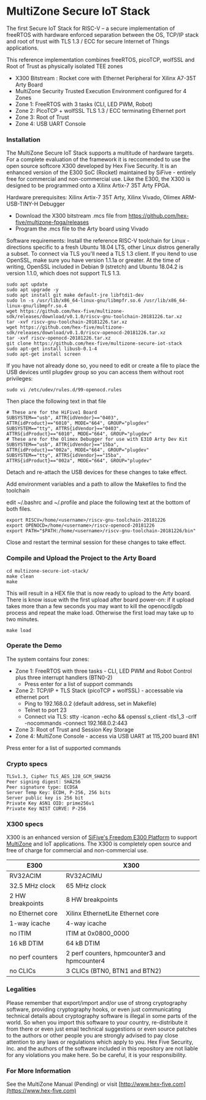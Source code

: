 # MultiZone Secure IoT Stack

The first Secure IoT Stack for RISC-V – a secure implementation of freeRTOS with hardware enforced separation between the OS, TCP/IP stack and root of trust with TLS 1.3 / ECC for secure Internet of Things applications.

This reference implementation combines freeRTOS, picoTCP, wolfSSL and Root of Trust as physically isolated TEE zones
 - X300 Bitstream : Rocket core with Ethernet Peripheral for Xilinx A7-35T Arty Board
 - MultiZone Security Trusted Execution Environment configured for 4 Zones
 - Zone 1: FreeRTOS with 3 tasks (CLI, LED PWM, Robot)
 - Zone 2: PicoTCP + wolfSSL TLS 1.3 / ECC terminating Ethernet port
 - Zone 3: Root of Trust
 - Zone 4: USB UART Console

### Installation ###

The MultiZone Secure IoT Stack supports a multitude of hardware targets. For a complete evaluation of the framework it is reccomended to use the open source softcore X300 developed by Hex Five Security. It is an enhanced version of the E300 SoC (Rocket) maintained by SiFive - entirely free for commercial and non-commercial use. Like the E300, the X300 is designed to be programmed onto a Xilinx Artix-7 35T Arty FPGA.

Hardware prerequisites: Xilinx Artix-7 35T Arty, Xilinx Vivado, Olimex ARM-USB-TINY-H Debugger
 - Download the X300 bitstream .mcs file from https://github.com/hex-five/multizone-fpga/releases
 - Program the .mcs file to the Arty board using Vivado

Software requirements: Install the reference RISC-V toolchain for Linux - directions specific to a fresh Ubuntu 18.04 LTS, other Linux distros generally a subset. To connect via TLS you'll need a TLS 1.3 client. If you itend to use OpenSSL, make sure you have version 1.1.1a or greater. At the time of writing, OpenSSL included in Debian 9 (stretch) and Ubuntu 18.04.2 is version 1.1.0, which does not support TLS 1.3.   
 ```
 sudo apt update
 sudo apt upgrade -y
 sudo apt install git make default-jre libftdi1-dev
 sudo ln -s /usr/lib/x86_64-linux-gnu/libmpfr.so.6 /usr/lib/x86_64-linux-gnu/libmpfr.so.4
 wget https://github.com/hex-five/multizone-sdk/releases/download/v0.1.0/riscv-gnu-toolchain-20181226.tar.xz
 tar -xvf riscv-gnu-toolchain-20181226.tar.xz
 wget https://github.com/hex-five/multizone-sdk/releases/download/v0.1.0/riscv-openocd-20181226.tar.xz
 tar -xvf riscv-openocd-20181226.tar.xz
 git clone https://github.com/hex-five/multizone-secure-iot-stack
 sudo apt-get install libusb-0.1-4
 sudo apt-get install screen
```

If you have not already done so, you need to edit or create a file to place the USB devices until plugdev group so you can access them without root privileges:
```
sudo vi /etc/udev/rules.d/99-openocd.rules
```
Then place the following text in that file
```
# These are for the HiFive1 Board
SUBSYSTEM=="usb", ATTR{idVendor}=="0403",
ATTR{idProduct}=="6010", MODE="664", GROUP="plugdev"
SUBSYSTEM=="tty", ATTRS{idVendor}=="0403",
ATTRS{idProduct}=="6010", MODE="664", GROUP="plugdev"
# These are for the Olimex Debugger for use with E310 Arty Dev Kit
SUBSYSTEM=="usb", ATTR{idVendor}=="15ba",
ATTR{idProduct}=="002a", MODE="664", GROUP="plugdev"
SUBSYSTEM=="tty", ATTRS{idVendor}=="15ba",
ATTRS{idProduct}=="002a", MODE="664", GROUP="plugdev"
```
Detach and re-attach the USB devices for these changes to take effect.

Add environment variables and a path to allow the Makefiles to find the toolchain

edit ~/.bashrc and ~/.profile and place the following text at the bottom of both files.
```
export RISCV=/home/<username>/riscv-gnu-toolchain-20181226
export OPENOCD=/home/<username>/riscv-openocd-20181226
export PATH="$PATH:/home/<username>/riscv-gnu-toolchain-20181226/bin"
```
Close and restart the terminal session for these changes to take effect.

### Compile and Upload the Project to the Arty Board ###

```
cd multizone-secure-iot-stack/
make clean
make
```

This will result in a HEX file that is now ready to upload to the Arty board. There is know issue with the first upload after board power-on: if it upload takes more than a few seconds you may want to kill the openocd/gdb process and repeat the make load. Otherwise the first load may take up to two minutes.
```
make load
```

### Operate the Demo ###

The system contains four zones:
 - Zone 1: FreeRTOS with three tasks - CLI, LED PWM and Robot Control plus three interrupt handlers (BTN0-2) 
   - Press enter for a list of support commands
 - Zone 2: TCP/IP + TLS Stack (picoTCP + wolfSSL) - accessable via ethernet port
   - Ping to 192.168.0.2 (default address, set in Makefile)
   - Telnet to port 23
   - Connect via TLS: stty -icanon -echo && openssl s_client -tls1_3 -crlf -nocommands -connect 192.168.0.2:443
 - Zone 3: Root of Trust and Session Key Storage
 - Zone 4: MultiZone Console - access via USB UART at 115,200 buard 8N1
 
 Press enter for a list of supported commands

### Crypto specs ###
```
TLSv1.3, Cipher TLS_AES_128_GCM_SHA256
Peer signing digest: SHA256
Peer signature type: ECDSA
Server Temp Key: ECDH, P-256, 256 bits
Server public key is 256 bit
Private Key ASN1 OID: prime256v1
Private Key NIST CURVE: P-256
```

### X300 specs ###

X300 is an enhanced version of [SiFive's Freedom E300
Platform](https://github.com/sifive/freedom/tree/3624efff1819e52cec30c72f9085158189f8b53f)
to support [MultiZone](https://hex-five.com/products/) and IoT applications.
The X300 is completely open source and free of charge for commercial and non-commercial use.

| E300             | X300                                         |
| ---------------- | -------------------------------------------- |
| RV32ACIM         | RV32ACIMU                                    |
| 32.5 MHz clock   | 65 MHz clock                                 |
| 2 HW breakpoints | 8 HW breakpoints                             |
| no Ethernet core | Xilinx EthernetLite Ethernet core            |
| 1-way icache     | 4-way icache                                 |
| no ITIM          | ITIM at 0x0800\_0000                         |
| 16 kB DTIM       | 64 kB DTIM                                   |
| no perf counters | 2 perf counters, hpmcounter3 and hpmcounter4 |
| no CLICs         | 3 CLICs (BTN0, BTN1 and BTN2)                |

### Legalities ###

Please remember that export/import and/or use of strong cryptography software, providing cryptography hooks, or even just communicating technical details about cryptography software is illegal in some parts of the world. So when you import this software to your country, re-distribute it from there or even just email technical suggestions or even source patches to the authors or other people you are strongly advised to pay close attention to any laws or regulations which apply to you. Hex Five Security, Inc. and the authors of the software included in this repository are not liable for any violations you make here. So be careful, it is your responsibility. 

### For More Information ###

See the MultiZone Manual (Pending) or visit [http://www.hex-five.com](https://www.hex-five.com)
